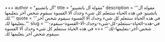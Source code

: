 +++
author = "آل باتشينو"
title = "مقولة آل باتشينو"
description = '''مقولة آل باتشينو: في هذه الحياة ستتعلم كل شيء وحدك ألا القسوة سيقوم شخص آخر بتعليمها لك.'''
quote = '''في هذه الحياة ستتعلم كل شيء وحدك ألا القسوة سيقوم شخص آخر بتعليمها لك.'''
slug = '''في-هذه-الحياة-ستتعلم-كل-شيء-وحدك-ألا-القسوة-سيقوم-شخص-آخر-بتعليمها-لك'''
+++
في هذه الحياة ستتعلم كل شيء وحدك ألا القسوة سيقوم شخص آخر بتعليمها لك.
